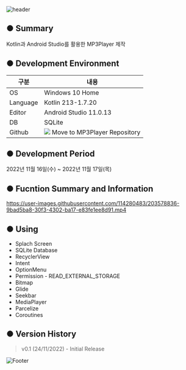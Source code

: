 ![header](https://capsule-render.vercel.app/api?type=waving&color=gradient&height=200&section=header&text=🎧MP3%20Player&fontSize=55)

● Summary
---------------------------
Kotlin과 Android Studio를 활용한 MP3Player 제작


● Development Environment
-------------
|구분|내용|
|---|------------------|
|OS|Windows 10 Home|
|Language|Kotlin 213-1.7.20|
|Editor|Android Studio 11.0.13|
|DB|SQLite|
|Github|<a href="https://github.com/chaeun2066/MP3Player"><img src="https://img.shields.io/badge/Github-F05032?style=flat-square&logo=github&logoColor=white"/></a> Move to MP3Player Repository|


● Development Period
----------------
2022년 11월 16일(수) ~ 2022년 11월 17일(목)


● Fucntion Summary and Information
-------------
https://user-images.githubusercontent.com/114280483/203578836-9bad5ba8-30f3-4302-ba17-e83fe1ee8d91.mp4

● Using
-------------
+ Splach Screen
+ SQLite Database
+ RecyclerView
+ Intent
+ OptionMenu
+ Permission - READ_EXTERNAL_STORAGE
+ Bitmap
+ Glide
+ Seekbar
+ MediaPlayer
+ Parcelize
+ Coroutines

● Version History
-------------
> v0.1 (24/11/2022) - Initial Release

![Footer](https://capsule-render.vercel.app/api?type=waving&color=gradient&height=200&section=footer)
